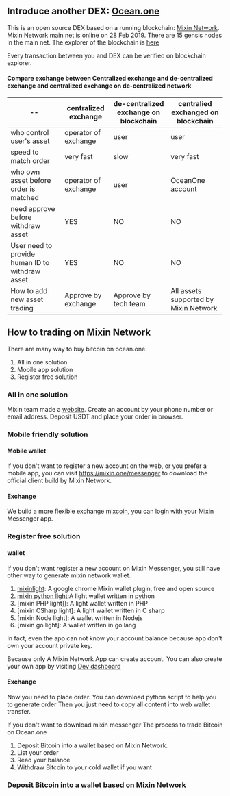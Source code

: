 ## Introduce another DEX: [Ocean.one](https://ocean.one)
This is an open source DEX based on a running blockchain: [Mixin Network](https://mixin.one). Mixin Network main net is online on 28 Feb 2019. There are 15 gensis nodes in the main net. The explorer of the blockchain is [here](https://mixin.one/http://mixin.one/snapshots)

Every transaction between you and DEX can be verified on blockchain explorer.

#### Compare exchange between Centralized exchange and de-centralized exchange and centralized exchange on de-centralized network

| -- | centralized exchange | de-centralized exchange on blockchain| centralied exchanged on blockchain|
| --|--|--|--|
| who control user's asset|operator of exchange|user|user|
| speed to match order | very fast | slow | very fast|
| who own asset before order is matched | operator of exchange | user | OceanOne account|
| need approve before withdraw asset| YES | NO | NO|
| User need to provide human ID to withdraw asset| YES | NO | NO |
| How to add new asset trading| Approve by exchange | Approve by tech team | All assets supported by Mixin Network| 

## How to trading on Mixin Network
There are many way to buy bitcoin on ocean.one
1. All in one solution
2. Mobile app solution
3. Register free solution

### All in one solution
Mixin team made a [website](https://ocean.one). Create an account by your phone number or email address. Deposit USDT and place your order in browser.

### Mobile friendly solution
#### Mobile wallet
If you don't want to register a new account on the web, or you prefer a mobile app, you can visit https://mixin.one/messenger to download the official client build by Mixin Network.
#### Exchange
We build a more flexible exchange [mixcoin](https://mixcoin.one), you can login with your Mixin Messenger app.

### Register free solution
#### wallet
If you don't want register a new account on Mixin Messenger, you still have other way to generate mixin network wallet.

1. [mixinlight](https://mixinlight.github.io/): A google chrome Mixin wallet plugin, free and open source
2. [mixin python light]():A light wallet written in python
3. [mixin PHP light]]: A light wallet written in PHP
4. [mixin CSharp light]: A light wallet written in C sharp
5. [mixin Node light]: A wallet written in Nodejs
6. [mixin go light]: A wallet written in go lang

In fact, even the app can not know your account balance because app don't own your account private key.

Because only A Mixin Network App can create account. You can also create your own app by visiting [Dev dashboard](https://developers.mixin.one)


#### Exchange
Now you need to place order.
You can download python script to help you to generate order
Then you just need to copy all content into web wallet transfer.



If you don't want to download mixin messenger
The process to trade Bitcoin on Ocean.one
1. Deposit Bitcoin into a wallet based on Mixin Network.
2. List your order
3. Read your balance
4. Withdraw Bitcoin to your cold wallet if you want

### Deposit Bitcoin into a wallet based on Mixin Network
